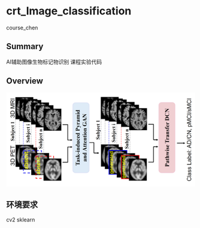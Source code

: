 # crt_Image_classification
course_chen

## Summary

AI辅助图像生物标记物识别 课程实验代码


## Overview
<p align="center">
  <img src="https://github.com/xiaoxingxingkz/TPA-GAN/blob/main/Figure_in_paper/Fig1.png" width="700">
</p>

## 环境要求

cv2
sklearn



